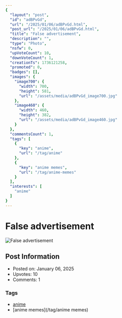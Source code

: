 ```yaml
---
{
  "layout": "post",
  "id": "adBPvGd",
  "url": "/2025/01/06/adBPvGd.html",
  "post_url": "/2025/01/06/adBPvGd.html",
  "title": "False advertisement",
  "description": "",
  "type": "Photo",
  "nsfw": 0,
  "upVoteCount": 10,
  "downVoteCount": 1,
  "creationTs": 1736121258,
  "promoted": 0,
  "badges": [],
  "images": {
    "image700": {
      "width": 700,
      "height": 581,
      "url": "/assets/media/adBPvGd_image700.jpg"
    },
    "image460": {
      "width": 460,
      "height": 382,
      "url": "/assets/media/adBPvGd_image460.jpg"
    }
  },
  "commentsCount": 1,
  "tags": [
    {
      "key": "anime",
      "url": "/tag/anime"
    },
    {
      "key": "anime memes",
      "url": "/tag/anime-memes"
    }
  ],
  "interests": [
    "anime"
  ]
}
---
```


# False advertisement

![False advertisement](/assets/media/adBPvGd_image700.jpg)

## Post Information

- Posted on: January 06, 2025
- Upvotes: 10
- Comments: 1

### Tags

- [anime](/tag/anime)
- [anime memes](/tag/anime memes)
